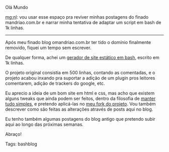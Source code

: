 Olá Mundo

<abbr title="muito grande; nem li">mg;nl</abbr>: vou usar esse espaço pra reviver minhas postagens do finado mandriao.com.br e narrar minha tentativa de adaptar um script em bash de 1k linhas.

<hr/>

Após meu finado blog omandriao.com.br ter tido o domínio finalmente removido, fiquei um tempo sem escrever.

De qualquer forma, achei um [gerador de site estático em bash](https://github.com/cfenollosa/bashblog), escrito em 1k linhas.

O projeto original consistia em 500 linhas, contando as comentadas, e o projeto acabou inxando pra suportar a adição de um plugin pros
leitores comentarem, adição de trackers do google, etc. 

Eu aprecio a ideia de um bom site em html e css, mas acho que existem alguns tweaks que ainda podem ser feitos, dentro da filosofia de [manter tudo simples](https://pt.wikipedia.org/wiki/Princ%C3%ADpio_KISS), e pretendo aplicá-las no [meu fork do projeto](https://github.com/guites/bashblog). Vou também descrever como são feitas as alterações através de posts aqui no blog.

Eu tenho também algumas postagens do blog antigo que pretendo subir aqui ao longo das próximas semanas.

Abraço!



Tags: bashblog
